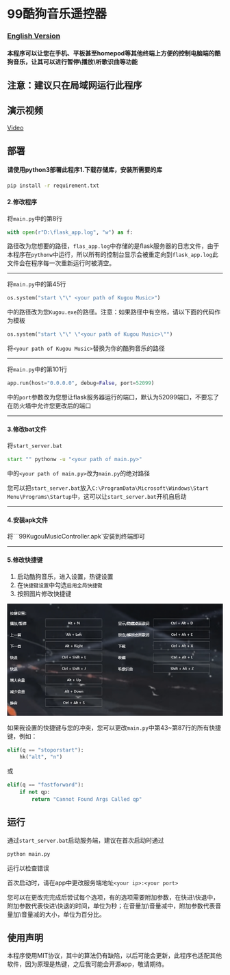 # 99酷狗音乐遥控器

### [English Version](https://github.com/windows99-hue/99KugouMuzicController/blob/main/readme-eng.md)

#### 本程序可以让您在手机、平板甚至homepod等其他终端上方便的控制电脑端的酷狗音乐，让其可以进行暂停\播放\听歌识曲等功能

## 注意：建议只在局域网运行此程序

## 演示视频

[Video](https://github.com/windows99-hue/99KugouMuzicController/blob/main/video.mp4)

## 部署

#### 请使用python3部署此程序1.下载存储库，安装所需要的库

~~~bash
pip install -r requirement.txt
~~~

#### 2.修改程序

将```main.py```中的第8行

~~~python
with open(r"D:\flask_app.log", "w") as f:
~~~

路径改为您想要的路径，```flas_app.log```中存储的是flask服务器的日志文件，由于本程序在```pythonw```中运行，所以所有的控制台显示会被重定向到```flask_app.log```此文件会在程序每一次重新运行时被清空。

---------

将`main.py`中的第45行

```python
os.system("start \"\" <your path of Kugou Music>")
```

中的路径改为您`Kugou.exe`的路径。注意：如果路径中有空格，请以下面的代码作为模板

~~~python
os.system("start \"\" \"<your path of Kugou Music>\"")
~~~

将`<your path of Kugou Music>`替换为你的酷狗音乐的路径

---------

将```main.py```中的第101行

~~~python
app.run(host="0.0.0.0", debug=False, port=52099)
~~~

中的```port```参数改为您想让flask服务器运行的端口，默认为52099端口，不要忘了在防火墙中允许您更改后的端口

----------------

#### 3.修改bat文件

将```start_server.bat```

~~~bat
start "" pythonw -u "<your path of main.py>"
~~~

中的`<your path of main.py>`改为`main.py`的绝对路径

您可以把`start_server.bat`放入`C:\ProgramData\Microsoft\Windows\Start Menu\Programs\Startup`中，这可以让`start_server.bat`开机自启动

---------

#### 4.安装apk文件

将```99KugouMusicController.apk`安装到终端即可

--------------

#### 5.修改快捷键

1. 启动酷狗音乐，进入设置，热键设置
2. 在`快捷键设置`中勾选`启用全局快捷键`
3. 按照图片修改快捷键

![热键设置](https://raw.githubusercontent.com/windows99-hue/99KugouMuzicController/refs/heads/main/hotkey.png)

如果我设置的快捷键与您的冲突，您可以更改`main.py`中第43~第87行的所有快捷键，例如：

~~~python
elif(q == "stoporstart"):
    hk("alt", "n")
~~~

或

~~~python
elif(q == "fastforward"):
    if not qp:
        return "Cannot Found Args Called qp"
~~~

## 运行

通过`start_server.bat`启动服务端，建议在首次启动时通过

~~~bash
python main.py
~~~

运行以检查错误

首次启动时，请在app中更改服务端地址`<your ip>:<your port>`

您可以在更改完完成后尝试每个选项，有的选项需要附加参数，在快进\快退中，附加参数代表快进\快退的时间，单位为秒；在音量加\音量减中，附加参数代表音量加\音量减的大小，单位为百分比。

## 使用声明

本程序使用MIT协议，其中的算法仍有缺陷，以后可能会更新，此程序也适配其他软件，因为原理是热键，之后我可能会开源app，敬请期待。
